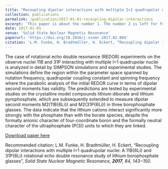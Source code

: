 ```yaml
---
title: "Recoupling dipolar interactions with multiple I=1 quadrupolar nuclei: A 11B{6Li} and 31P{6Li} rotational echo double resonance study of lithium borophosphate glasses."
collection: publications
permalink: /publication/2017-01-01-recoupling-dipolar-interactions
excerpt: 'This paper is about the number 1. The number 2 is left for future work.'
date: 2017-01-01
venue: 'Solid State Nuclear Magnetic Resonance'
paperurl: 'https://doi.org/10.1016/j.ssnmr.2017.02.004'
citation: 'L.M. Funke, H. Bradtmüller, H. Eckert, “Recoupling dipolar interactions with multiple I=1 quadrupolar nuclei: A 11B{6Li} and 31P{6Li} rotational echo double resonance study of lithium borophosphate glasses”, <i>Solid State Nuclear Magnetic Resonance</i>, <b>2017</b>, <i>84</i>, 143−150.'
---
```

The case of rotational echo double resonance (REDOR) experiments on the observe nuclei 11B and 31P interacting with multiple I=1 quadrupolar nuclei is analyzed in detail by SIMPSON simulations and experimental studies. The simulations define the region within the parameter space spanned by nutation frequency, quadrupolar coupling constant and spinning frequency where the parabolic analysis of the initial REDOR curve in terms of dipolar second moments has validity. The predictions are tested by experimental studies on the crystalline model compounds lithium diborate and lithium pyrophosphate, which are subsequently extended to measure dipolar second moments M2(11B{6Li}) and M2(31P{6Li}) in three borophosphate glasses. The data indicate that the lithium cations interact significantly more strongly with the phosphate than with the borate species, despite the formally anionic character of four-coordinate boron and the formally neutral character of the ultraphosphate (P(3)) units to which they are linked.

[Download paper here](http://academicpages.github.io/files/paper1.pdf)

Recommended citation: L.M. Funke, H. Bradtmüller, H. Eckert, “Recoupling dipolar interactions with multiple I=1 quadrupolar nuclei: A 11B{6Li} and 31P{6Li} rotational echo double resonance study of lithium borophosphate glasses”, <i>Solid State Nuclear Magnetic Resonance<i>, **2017**, *84*, 143−150.